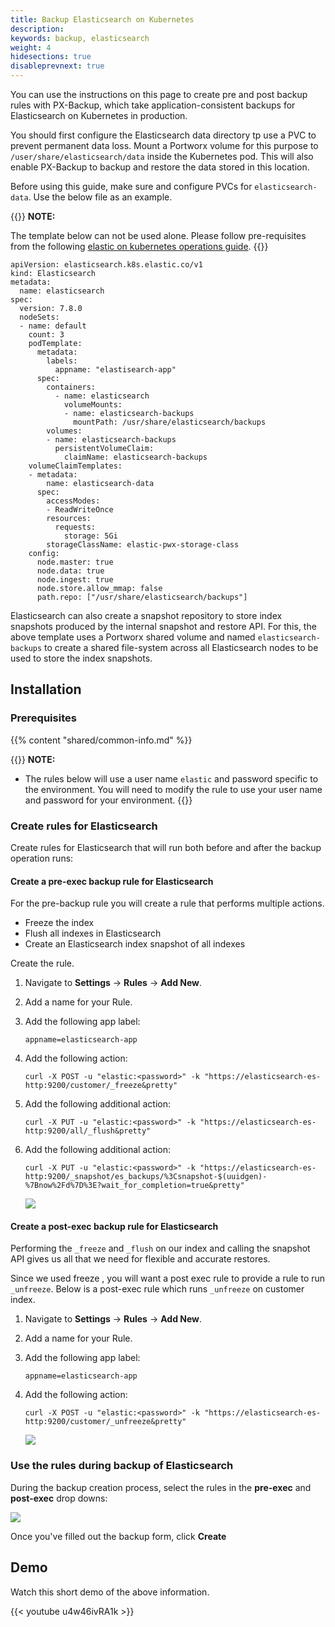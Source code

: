 ```yaml
---
title: Backup Elasticsearch on Kubernetes
description: 
keywords: backup, elasticsearch
weight: 4
hidesections: true
disableprevnext: true
---
```


You can use the instructions on this page to create pre and post backup rules with PX-Backup, which take application-consistent backups for Elasticsearch on Kubernetes in production.

You should first configure the Elasticsearch data directory tp use a PVC to prevent permanent data loss. Mount a Portworx volume for this purpose to `/user/share/elasticsearch/data` inside the Kubernetes pod. This will also enable PX-Backup to backup and restore the data stored in this location.

Before using this guide, make sure and configure PVCs for `elasticsearch-data`. Use the below file as an example. 

{{<info>}}
**NOTE:** 

The template below can not be used alone. Please follow pre-requisites from the following [elastic on kubernetes operations guide](https://www.elastic.co/guide/en/cloud-on-k8s/current/k8s-deploy-eck.html).
{{</info>}}


```
apiVersion: elasticsearch.k8s.elastic.co/v1
kind: Elasticsearch
metadata:
  name: elasticsearch
spec:
  version: 7.8.0
  nodeSets:
  - name: default
    count: 3
    podTemplate:
      metadata:
        labels:
          appname: "elastisearch-app"
      spec:
        containers:
          - name: elasticsearch
            volumeMounts:
            - name: elasticsearch-backups
              mountPath: /usr/share/elasticsearch/backups
        volumes:
        - name: elasticsearch-backups
          persistentVolumeClaim:
            claimName: elasticsearch-backups
    volumeClaimTemplates:
    - metadata:
        name: elasticsearch-data
      spec:
        accessModes:
        - ReadWriteOnce
        resources:
          requests:
            storage: 5Gi
        storageClassName: elastic-pwx-storage-class
    config:
      node.master: true
      node.data: true
      node.ingest: true
      node.store.allow_mmap: false
      path.repo: ["/usr/share/elasticsearch/backups"]
```

Elasticsearch can also create a snapshot repository to store index snapshots produced by the internal snapshot and restore API. For this, the above template uses a Portworx shared volume and named `elasticsearch-backups` to create a shared file-system across all Elasticsearch nodes to be used to store the index snapshots.

## Installation

### Prerequisites

{{% content "shared/common-info.md" %}}

{{<info>}}
**NOTE:** 
* The rules below will use a user name `elastic` and password specific to the environment. You will need to modify the rule to use your user name and password for your environment.
{{</info>}}

### Create rules for Elasticsearch

Create rules for Elasticsearch that will run both before and after the backup operation runs:

#### Create a pre-exec backup rule for Elasticsearch

For the pre-backup rule you will create a rule that performs multiple actions.

- Freeze the index
- Flush all indexes in Elasticsearch
- Create an Elasticsearch index snapshot of all indexes

Create the rule.

1. Navigate to **Settings** → **Rules** → **Add New**.
2. Add a name for your Rule.
3. Add the following app label:

	```text
	appname=elasticsearch-app
	```

4. Add the following action:

	```text
	curl -X POST -u "elastic:<password>" -k "https://elasticsearch-es-http:9200/customer/_freeze&pretty"
	```

5. Add the following additional action:

	```text
	curl -X PUT -u "elastic:<password>" -k "https://elasticsearch-es-http:9200/all/_flush&pretty"
	```

6. Add the following additional action:

	```text
	curl -X PUT -u "elastic:<password>" -k "https://elasticsearch-es-http:9200/_snapshot/es_backups/%3Csnapshot-$(uuidgen)-%7Bnow%2Fd%7D%3E?wait_for_completion=true&pretty"
	```

    ![](/img/elastic-pre-rule.png)

#### Create a post-exec backup rule for Elasticsearch

Performing the `_freeze` and `_flush` on our index and calling the snapshot API gives us all that we need for flexible and accurate restores.

Since we used freeze , you will want a post exec rule to provide a rule to run `_unfreeze`. Below is a post-exec rule which runs `_unfreeze` on customer index.

1. Navigate to **Settings** → **Rules** → **Add New**.
2. Add a name for your Rule.
3. Add the following app label:

	```text
	appname=elasticsearch-app
	```

4. Add the following action:

	```text
	curl -X POST -u "elastic:<password>" -k "https://elasticsearch-es-http:9200/customer/_unfreeze&pretty"
	```

    ![](/img/elastic-post-rule.png)

### Use the rules during backup of Elasticsearch

During the backup creation process, select the rules in the **pre-exec** and **post-exec** drop downs:

![](/img/elastic-use-rules.png)

Once you've filled out the backup form, click **Create**

## Demo

Watch this short demo of the above information.

{{< youtube  u4w46ivRA1k >}}